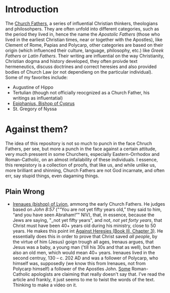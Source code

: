 # Introduction
The [Church Fathers](https://en.wikipedia.org/wiki/Church_Fathers), a series of influential Christian thinkers, theologians and philosohpers. They are often unfold into different categories, such as the period they lived in, hence the name the _Apostolic Fathers_ (those who lived in the earliest Christian times, near or together with the Apostles), like Clement of Rome, Papias and Polycarp, other categories are based on their origin (which influenced their culture, language, philosophy, etc.) like _Greek Fathers_ or _Latin Fathers_.
Their writing are influential on the way Christianity, Christian dogma and history developed, they often proivde text hermeneutics, discuss doctrines and correct heresies and also provided bodies of Church Law (or not dependieng on the particular individual).
Some of my favorites include:
- Augustine of Hippo
- Tertulian (though not officially reocgnized as a Church Father, his writings as influentatial)
- [Epiphanius, Bishop of Cyprus](https://en.wikipedia.org/wiki/Epiphanius_of_Salamis)
- St. Gregory of Nyssa

# Against them?
The idea of this repository is not so much to punch in the face Chruch Fathers, per see, but more a punch in the face against a certain attitude, very much pressent in some Churchers, especially Eastern-Orrhodox and Roman-Catholic, on an almost infailability of these individuals.
I essence, this rerepistory is a collection of proofs, that like us, and while unlike us, more brilliant and shinning, Church Fathers are not God incarnate, and often err, say stupid things, even dagaming things.



## Plain Wrong
- [Irenaues (bishop) of Lyion](https://en.wikipedia.org/wiki/Irenaeus), ammong the early Church Fathers. He judges based on _John 8:57_ ("“You are not yet fifty years old,” they said to him, “and you have seen Abraham!”" NIV), that, in essence, because the Jews are saying, "_not yet fifty years", and not, _not yet forty years_, that Christ must have been 40+ years old  during his ministry, close to 50 years. He makes this point int [Against Heresies (Book III, Chapter 3)](https://www.newadvent.org/fathers/0103303.htm). He essentially does this in order to prove that Christ saved _all people_, by the virtue of him (Jesus) goign trough all ages, Irenaus argues, that Jesus was a baby, a young man ('till his 30s and that as well), but then also an old men, which would mean 40+ years. Irenaues lived in the second centruy, 130 – c. 202 AD and was a follower of Polycarp, who himself was, supposedly (we know this from Irenaues, not from Polycarp himself) a follower of the Apostles John.
[Some](http://www.biblicalcatholic.com/apologetics/a38.htm) Roman-Catholic apologists are claiming that really doesn't say that. I've read the article and frankly, it just seems to me to twist the words of the text. Thinking to make a video on it.
